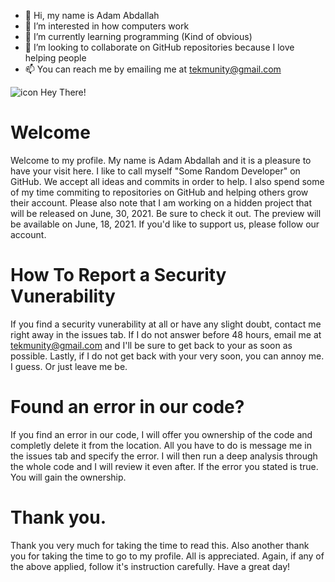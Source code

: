 - 👋 Hi, my name is Adam Abdallah
- 👀 I’m interested in how computers work
- 🌱 I’m currently learning programming (Kind of obvious)
- 💞️ I’m looking to collaborate on GitHub repositories because I love helping people                        
- 📫 You can reach me by emailing me at tekmunity@gmail.com




![icon](https://user-images.githubusercontent.com/86741499/125789651-ed8a7b90-f006-4311-85c0-d0df3d3366a5.png)  Hey There!

# Welcome

Welcome to my profile. My name is Adam Abdallah and it is a pleasure to have your visit here. I like to call myself "Some Random Developer" on GitHub.
We accept all ideas and commits in order to help. I also spend some of my time commiting to repositories on GitHub and helping others grow their account.
Please also note that I am working on a hidden project that will be released on June, 30, 2021. Be sure to check it out. The preview will be available on
June, 18, 2021. If you'd like to support us, please follow our account.

# How To Report a Security Vunerability 

If you find a security vunerability at all or have any slight doubt, contact me right away in the issues tab.
If I do not answer before 48 hours, email me at tekmunity@gmail.com and I'll be sure to get back to your as soon
as possible. Lastly, if I do not get back with your very soon, you can annoy me. I guess. Or just leave me be.




# Found an error in our code?

If you find an error in our code, I will offer you ownership of the code and completly delete it from the location.
All you have to do is message me in the issues tab and specify the error. I will then run a deep analysis through the whole code
and I will review it even after. If the error you stated is true. You will gain the ownership.


# Thank you.

Thank you very much for taking the time to read this. Also another thank you for taking the time to go to my profile.
All is appreciated. Again, if any of the above applied, follow it's instruction carefully. Have a great day!
